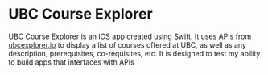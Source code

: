 # UBC Course Explorer
UBC Course Explorer is an iOS app created using Swift. It uses APIs from [ubcexplorer.io](https://ubcexplorer.io) to display a list of courses offered at UBC, as well as any description, prerequisites, co-requisites, etc. It is designed to test my ability to build apps that interfaces with APIs
